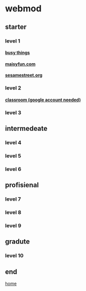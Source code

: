 # webmod

## starter

### level 1
#### [busy things](https://www.busythings.co.uk/play/?accessid=78064&token=6d3a916dbaf1427c5919b3669e5bfc9d2abe8078e5a0dd96c6c835d5eb956cce)
#### [maisyfun.com](http://www.maisyfun.com/forchildren/)
#### [sesamestreet.org](https://www.sesamestreet.org/)
### level 2 
#### [classroom (google account needed)](https://classroom.google.com/c/NDUwOTM3NTI5MDAy?cjc=7arlilw)
### level 3

## intermedeate

### level 4

### level 5

### level 6

## profisienal 

### level 7

### level 8

### level 9

## gradute

### level 10

## end
[home](https://dinosaur23.github.io/)
